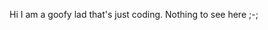 Hi I am a goofy lad that's just coding. Nothing to see here ;-;

<!---
Kat625/Kat625 is a ✨ special ✨ repository because its `README.md` (this file) appears on your GitHub profile.
You can click the Preview link to take a look at your changes.
--->
